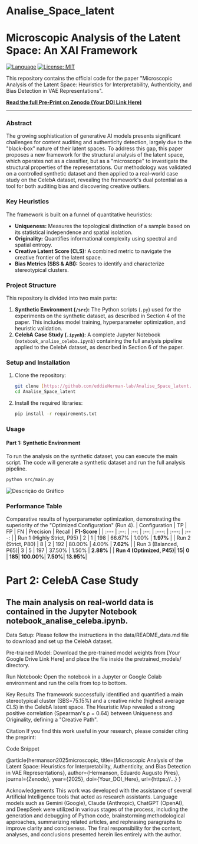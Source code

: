 # Analise_Space_latent

# Microscopic Analysis of the Latent Space: An XAI Framework

[![Language](https://img.shields.io/badge/Language-Python-blue.svg)](https://www.python.org/)
[![License: MIT](https://img.shields.io/badge/License-MIT-yellow.svg)](https://opensource.org/licenses/MIT)

This repository contains the official code for the paper "Microscopic Analysis of the Latent Space: Heuristics for Interpretability, Authenticity, and Bias Detection in VAE Representations".

**[Read the full Pre-Print on Zenodo (Your DOI Link Here)](https://...)**

---

### Abstract

The growing sophistication of generative AI models presents significant challenges for content auditing and authenticity detection, largely due to the "black-box" nature of their latent spaces. To address this gap, this paper proposes a new framework for the structural analysis of the latent space, which operates not as a classifier, but as a "microscope" to investigate the structural properties of the representations. Our methodology was validated on a controlled synthetic dataset and then applied to a real-world case study on the CelebA dataset, revealing the framework's dual potential as a tool for both auditing bias and discovering creative outliers.

### Key Heuristics
The framework is built on a funnel of quantitative heuristics:
* **Uniqueness:** Measures the topological distinction of a sample based on its statistical independence and spatial isolation.
* **Originality:** Quantifies informational complexity using spectral and spatial entropy.
* **Creative Latent Score (CLS):** A combined metric to navigate the creative frontier of the latent space.
* **Bias Metrics (SBS & ABI):** Scores to identify and characterize stereotypical clusters.

### Project Structure

This repository is divided into two main parts:

1.  **Synthetic Environment (`/src`):** The Python scripts (`.py`) used for the experiments on the synthetic dataset, as described in Section 4 of the paper. This includes model training, hyperparameter optimization, and heuristic validation.
2.  **CelebA Case Study (`.ipynb`):** A complete Jupyter Notebook (`notebook_analise_celeba.ipynb`) containing the full analysis pipeline applied to the CelebA dataset, as described in Section 6 of the paper.

### Setup and Installation

1.  Clone the repository:
    ```bash
    git clone [https://github.com/eddieHerman-lab/Analise_Space_latent.git](https://github.com/eddieHerman-lab/Analise_Space_latent.git)
    cd Analise_Space_latent
    ```
2.  Install the required libraries:
    ```bash
    pip install -r requirements.txt
    ```

### Usage

#### Part 1: Synthetic Environment

To run the analysis on the synthetic dataset, you can execute the main script. The code will generate a synthetic dataset and run the full analysis pipeline.
```bash
python src/main.py

 ```
![Descrição do Gráfico](caminho/para/o/seu_grafico_final.png)

### Performance Table

Comparative results of hyperparameter optimization, demonstrating the superiority of the "Optimized Configuration" (Run 4).
| Configuration | TP | FP | FN | Precision | Recall | **F1-Score** |
| :--- | :--: | :--: | :--: | :---: | :---: | :---: |
| Run 1 (Highly Strict, P95) | 2 | 1 | 198 | 66.67% | 1.00% | **1.97%** |
| Run 2 (Strict, P80) | 8 | 2 | 192 | 80.00% | 4.00% | **7.62%** |
| Run 3 (Balanced, P65)| 3 | 5 | 197 | 37.50% | 1.50% | **2.88%** |
| **Run 4 (Optimized, P45)**| **15**| **0** | **185**| **100.00%**| **7.50%**| **13.95%**|


# Part 2: CelebA Case Study
## The main analysis on real-world data is contained in the Jupyter Notebook notebook_analise_celeba.ipynb.

Data Setup: Please follow the instructions in the data/README_data.md file to download and set up the CelebA dataset.

Pre-trained Model: Download the pre-trained model weights from [Your Google Drive Link Here] and place the file inside the pretrained_models/ directory.

Run Notebook: Open the notebook in a Jupyter or Google Colab environment and run the cells from top to bottom.

Key Results
The framework successfully identified and quantified a main stereotypical cluster (SBS=75.15%) and a creative niche (highest average CLS) in the CelebA latent space. The Heuristic Map revealed a strong positive correlation (Spearman's ρ = 0.64) between Uniqueness and Originality, defining a "Creative Path".

Citation
If you find this work useful in your research, please consider citing the preprint:

Code Snippet

@article{hermanson2025microscopic,
  title={Microscopic Analysis of the Latent Space: Heuristics for Interpretability, Authenticity, and Bias Detection in VAE Representations},
  author={Hermanson, Eduardo Augusto Pires},
  journal={Zenodo},
  year={2025},
  doi={Your_DOI_Here},
  url={https://...}
}


Acknowledgements
This work was developed with the assistance of several Artificial Intelligence tools that acted as research assistants. Language models such as Gemini (Google), Claude (Anthropic), ChatGPT (OpenAI), and DeepSeek were utilized in various stages of the process, including the generation and debugging of Python code, brainstorming methodological approaches, summarizing related articles, and rephrasing paragraphs to improve clarity and conciseness. The final responsibility for the content, analyses, and conclusions presented herein lies entirely with the author.




